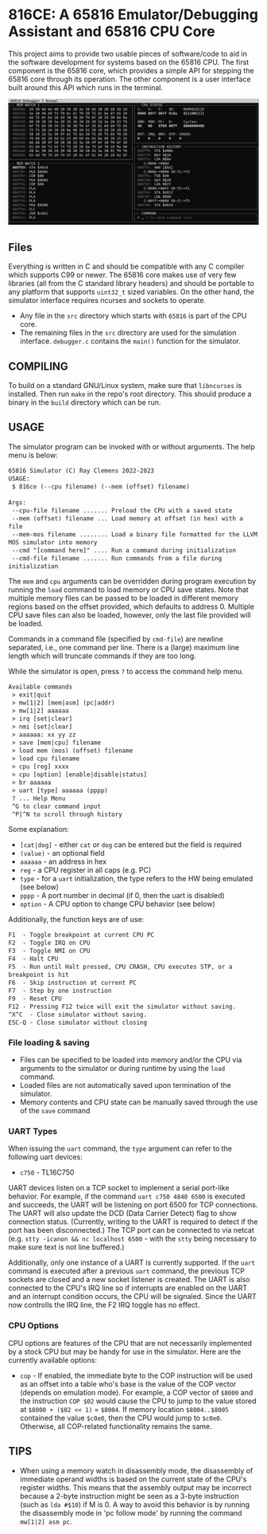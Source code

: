 # 816CE: A 65816 Emulator/Debugging Assistant and 65816 CPU Core

This project aims to provide two usable pieces of software/code to aid in the software development for systems based on the 65816 CPU. The first component is the 65816 core, which provides a simple API for stepping the 65816 core through its operation. The other component is a user interface built around this API which runs in the terminal.

![Screenshot of debugger in operation](./debugger.png)

## Files

Everything is written in C and should be compatible with any C compiler which supports C99 or newer. The 65816 core makes use of very few libraries (all from the C standard library headers) and should be portable to any platform that supports `uint32_t` sized variables. On the other hand, the simulator interface requires ncurses and sockets to operate.

* Any file in the `src` directory which starts with `65816` is part of the CPU core.
* The remaining files in the `src` directory are used for the simulation interface. `debugger.c` contains the `main()` function for the simulator.

## COMPILING

To build on a standard GNU/Linux system, make sure that `libncurses` is installed. Then run `make` in the repo's root directory. This should produce a binary in the `build` directory which can be run.

## USAGE

The simulator program can be invoked with or without arguments. The help menu is below:

```
65816 Simulator (C) Ray Clemens 2022-2023
USAGE:
 $ 816ce (--cpu filename) (--mem (offset) filename)

Args:
 --cpu-file filename ....... Preload the CPU with a saved state
 --mem (offset) filename ... Load memory at offset (in hex) with a file
 --mem-mos filename ........ Load a binary file formatted for the LLVM MOS simulator into memory
 --cmd "[command here]" .... Run a command during initialization
 --cmd-file filename ....... Run commands from a file during initialization
```

The `mem` and `cpu` arguments can be overridden during program execution by running the `load` command to load memory or CPU save states. Note that multiple memory files can be passed to be loaded in different memory regions based on the offset provided, which defaults to address 0. Multiple CPU save files can also be loaded, however, only the last file provided will be loaded.

Commands in a command file (specified by `cmd-file`) are newline separated, i.e., one command per line. There is a (large) maximum line length which will truncate commands if they are too long.

While the simulator is open, press `?` to access the command help menu.

```
Available commands
 > exit|quit
 > mw[1|2] [mem|asm] (pc|addr)
 > mw[1|2] aaaaaa
 > irq [set|clear]
 > nmi [set|clear]
 > aaaaaa: xx yy zz
 > save [mem|cpu] filename
 > load mem (mos) (offset) filename
 > load cpu filename
 > cpu [reg] xxxx
 > cpu [option] [enable|disable|status]
 > br aaaaaa
 > uart [type] aaaaaa (pppp)
 ? ... Help Menu
 ^G to clear command input
 ^P|^N to scroll through history
```

Some explanation:

* `[cat|dog]` - either `cat` or `dog` can be entered but the field is required
* `(value)` - an optional field
* `aaaaaa` - an address in hex
* `reg` - a CPU register in all caps (e.g. PC)
* `type` - for a `uart` initialization, the type refers to the HW being emulated (see below)
* `pppp` - A port number in decimal (if 0, then the uart is disabled)
* `option` - A CPU option to change CPU behavior (see below)

Additionally, the function keys are of use:

```
F1  - Toggle breakpoint at current CPU PC
F2  - Toggle IRQ on CPU
F3  - Toggle NMI on CPU
F4  - Halt CPU
F5  - Run until Halt pressed, CPU CRASH, CPU executes STP, or a breakpoint is hit
F6  - Skip instruction at current PC
F7  - Step by one instruction
F9  - Reset CPU
F12 - Pressing F12 twice will exit the simulator without saving.
^X^C  - Close simulator without saving.
ESC-Q - Close simulator without closing
```

### File loading & saving

* Files can be specified to be loaded into memory and/or the CPU via arguments to the simulator or during runtime by using the `load` command.
* Loaded files are not automatically saved upon termination of the simulator.
* Memory contents and CPU state can be manually saved through the use of the `save` command

### UART Types

When issuing the `uart` command, the `type` argument can refer to the following uart devices:
* `c750` - TL16C750

UART devices listen on a TCP socket to implement a serial port-like behavior. For example, if the command `uart c750 4840 6500` is executed and succeeds, the UART will be listening on port 6500 for TCP connections. The UART will also update the DCD (Data Carrier Detect) flag to show connection status. (Currently, writing to the UART is required to detect if the port has been disconnected.) The TCP port can be connected to via netcat (e.g. `stty -icanon && nc localhost 6500` - with the `stty` being necessary to make sure text is not line buffered.)

Additionally, only one instance of a UART is currently supported. If the `uart` command is executed after a previous `uart` command, the previous TCP sockets are closed and a new socket listener is created. The UART is also connected to the CPU's IRQ line so if interrupts are enabled on the UART and an interrupt condition occurs, the CPU will be signaled. Since the UART now controlls the IRQ line, the F2 IRQ toggle has no effect.

### CPU Options

CPU options are features of the CPU that are not necessarily implemented by a stock CPU but may be handy for use in the simulator. Here are the currently available options:
* `cop` - If enabled, the immediate byte to the COP instruction will be used as an offset into a table who's base is the value of the COP vector (depends on emulation mode). For example, a COP vector of `$8000` and the instruction `COP $02` would cause the CPU to jump to the value stored at `$8000 + ($02 << 1)` = `$8004`. If memory location `$8004..$8005` contained the value `$c0e0`, then the CPU would jump to `$c0e0`. Otherwise, all COP-related functionality remains the same.

## TIPS

* When using a memory watch in disassembly mode, the disassembly of immediate operand widths is based on the current state of the CPU's register widths. This means that the assembly output may be incorrect because a 2-byte instruction might be seen as a 3-byte instruction (such as `lda #$10`) if M is 0. A way to avoid this behavior is by running the disassembly mode in 'pc follow mode' by running the command `mw[1|2] asm pc`.

